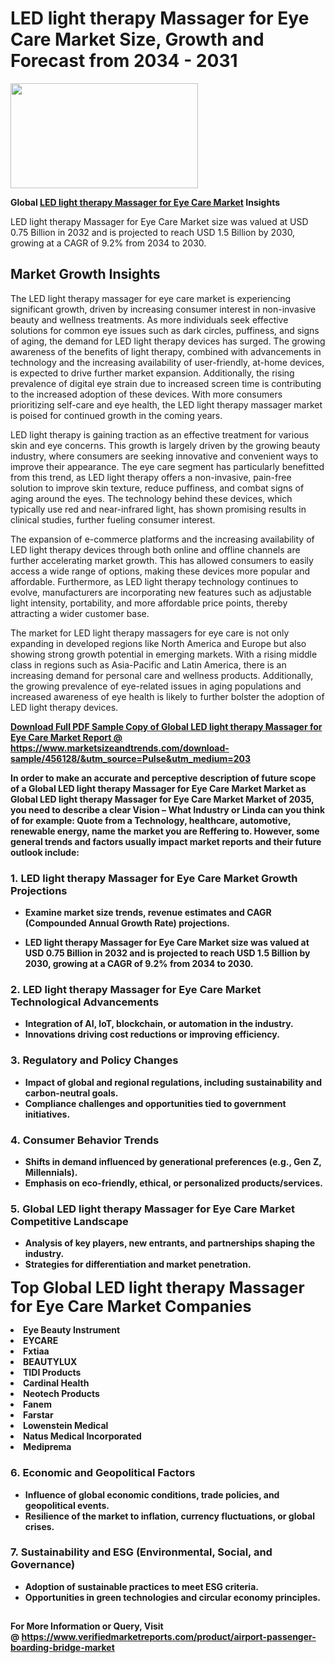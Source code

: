 <H1>LED light therapy Massager for Eye Care Market Size, Growth and Forecast from 2034 - 2031</H1><img class="aligncenter size-medium wp-image-584254" src="https://thirdeyenews.in/wp-content/uploads/2034/09/Global-Market-Research-300x168.jpeg" alt="" width="300" height="168" /><p><strong>Global&nbsp;<a href="https://www.marketsizeandtrends.com/download-sample/456128/&amp;utm_source=Pulse&amp;utm_medium=203">LED light therapy Massager for Eye Care Market</a> Insights</strong></p><p>LED light therapy Massager for Eye Care Market size was valued at USD 0.75 Billion in 2032 and is projected to reach USD 1.5 Billion by 2030, growing at a CAGR of 9.2% from 2034 to 2030.</p><p><h2>Market Growth Insights</h2> <p>The LED light therapy massager for eye care market is experiencing significant growth, driven by increasing consumer interest in non-invasive beauty and wellness treatments. As more individuals seek effective solutions for common eye issues such as dark circles, puffiness, and signs of aging, the demand for LED light therapy devices has surged. The growing awareness of the benefits of light therapy, combined with advancements in technology and the increasing availability of user-friendly, at-home devices, is expected to drive further market expansion. Additionally, the rising prevalence of digital eye strain due to increased screen time is contributing to the increased adoption of these devices. With more consumers prioritizing self-care and eye health, the LED light therapy massager market is poised for continued growth in the coming years.</p> <p><strong><a href="download-link"></a></strong></p> <p>LED light therapy is gaining traction as an effective treatment for various skin and eye concerns. This growth is largely driven by the growing beauty industry, where consumers are seeking innovative and convenient ways to improve their appearance. The eye care segment has particularly benefitted from this trend, as LED light therapy offers a non-invasive, pain-free solution to improve skin texture, reduce puffiness, and combat signs of aging around the eyes. The technology behind these devices, which typically use red and near-infrared light, has shown promising results in clinical studies, further fueling consumer interest.</p> <p>The expansion of e-commerce platforms and the increasing availability of LED light therapy devices through both online and offline channels are further accelerating market growth. This has allowed consumers to easily access a wide range of options, making these devices more popular and affordable. Furthermore, as LED light therapy technology continues to evolve, manufacturers are incorporating new features such as adjustable light intensity, portability, and more affordable price points, thereby attracting a wider customer base.</p> <p>The market for LED light therapy massagers for eye care is not only expanding in developed regions like North America and Europe but also showing strong growth potential in emerging markets. With a rising middle class in regions such as Asia-Pacific and Latin America, there is an increasing demand for personal care and wellness products. Additionally, the growing prevalence of eye-related issues in aging populations and increased awareness of eye health is likely to further bolster the adoption of LED light therapy devices.</p> <p><strong><a href="more-info-link"></p><p><span class=""><strong>Download Full PDF Sample Copy of Global LED light therapy Massager for Eye Care Market Report</strong> @ <a href="https://www.marketsizeandtrends.com/download-sample/456128/&amp;utm_source=Pulse&amp;utm_medium=203" target="_blank">https://www.marketsizeandtrends.com/download-sample/456128/&amp;utm_source=Pulse&amp;utm_medium=203</a></span></p><p>In order to make an accurate and perceptive description of future scope of a Global&nbsp;LED light therapy Massager for Eye Care Market Market as Global&nbsp;LED light therapy Massager for Eye Care Market Market of 2035, you need to describe a clear Vision &ndash; What Industry or Linda can you think of for example: Quote from a Technology, healthcare, automotive, renewable energy, name the market you are Reffering to. However, some general trends and factors usually impact market reports and their future outlook include:</p><h3>1.&nbsp;<strong>LED light therapy Massager for Eye Care Market Growth Projections</strong></h3><ul><li>Examine market size trends, revenue estimates and CAGR (Compounded Annual Growth Rate) projections.</li><li><p>LED light therapy Massager for Eye Care Market size was valued at USD 0.75 Billion in 2032 and is projected to reach USD 1.5 Billion by 2030, growing at a CAGR of 9.2% from 2034 to 2030.</p></li></ul><h3>2.&nbsp;<strong>LED light therapy Massager for Eye Care Market Technological Advancements</strong></h3><ul><li>Integration of AI, IoT, blockchain, or automation in the industry.</li><li>Innovations driving cost reductions or improving efficiency.</li></ul><h3>3.&nbsp;<strong>Regulatory and Policy Changes</strong></h3><ul><li>Impact of global and regional regulations, including sustainability and carbon-neutral goals.</li><li>Compliance challenges and opportunities tied to government initiatives.</li></ul><h3>4.&nbsp;<strong>Consumer Behavior Trends</strong></h3><ul><li>Shifts in demand influenced by generational preferences (e.g., Gen Z, Millennials).</li><li>Emphasis on eco-friendly, ethical, or personalized products/services.</li></ul><h3>5.&nbsp;<strong>Global LED light therapy Massager for Eye Care Market Competitive Landscape</strong></h3><ul><li>Analysis of key players, new entrants, and partnerships shaping the industry.</li><li>Strategies for differentiation and market penetration.</li></ul><p data-pm-slice="1 1 []"><span style="color: inherit; font-family: inherit; font-size: 25px;">Top Global LED light therapy Massager for Eye Care Market Companies</span></p><div class="" data-test-id=""><p><li>Eye Beauty Instrument</li><li> EYCARE</li><li> Fxtiaa</li><li> BEAUTYLUX</li><li> TIDI Products</li><li> Cardinal Health</li><li> Neotech Products</li><li> Fanem</li><li> Farstar</li><li> Lowenstein Medical</li><li> Natus Medical Incorporated</li><li> Mediprema</li></p></div><h3>6.&nbsp;<strong>Economic and Geopolitical Factors</strong></h3><ul><li>Influence of global economic conditions, trade policies, and geopolitical events.</li><li>Resilience of the market to inflation, currency fluctuations, or global crises.</li></ul><h3>7.&nbsp;<strong>Sustainability and ESG (Environmental, Social, and Governance)</strong></h3><ul><li>Adoption of sustainable practices to meet ESG criteria.</li><li>Opportunities in green technologies and circular economy principles.</li></ul><h2><strong style="font-size: 14px;">For More Information or Query, Visit @&nbsp;</strong><a style="background-color: #ffffff; font-size: 14px;" href="https://www.marketsizeandtrends.com/report/led-light-therapy-massager-for-eye-care-market/" target="_blank">https://www.verifiedmarketreports.com/product/airport-passenger-boarding-bridge-market</a></h2>

